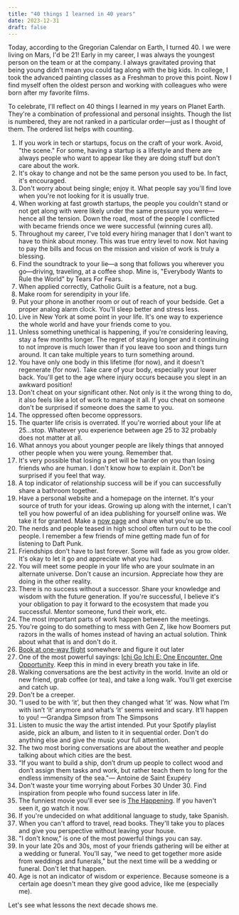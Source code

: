 ```yaml
---
title: "40 things I learned in 40 years"
date: 2023-12-31
draft: false
---
```

Today, according to the Gregorian Calendar on Earth, I turned 40. I we were living on Mars, I'd be 21! Early in my career, I was always the youngest person on the team or at the company. I always gravitated proving that being young didn't mean you could tag along with the big kids. In college, I took the advanced painting classes as a Freshman to prove this point. Now I find myself often the oldest person and working with colleagues who were born after my favorite films.

To celebrate, I'll reflect on 40 things I learned in my years on Planet Earth. They're a combination of professional and personal insights. Though the list is numbered, they are not ranked in a particular order—just as I thought of them. The ordered list helps with counting. 

1. If you work in tech or startups, focus on the craft of your work. Avoid, "the scene." For some, having a startup is a lifestyle and there are always people who want to appear like they are doing stuff but don't care about the work.
2. It's okay to change and not be the same person you used to be. In fact, it's encouraged.
3. Don't worry about being single; enjoy it. What people say you'll find love when you're not looking for it is usually true. 
4. When working at fast growth startups, the people you couldn't stand or not get along with were likely under the same pressure you were—hence all the tension. Down the road, most of the people I conflicted with became friends once we were successful (winning cures all).
5. Throughout my career, I've told every hiring manager that I don't want to have to think about money. This was true entry level to now. Not having to pay the bills and focus on the mission and vision of work is truly a blessing.
6. Find the soundtrack to your lie—a song that follows you wherever you go—driving, traveling, at a coffee shop. Mine is, "Everybody Wants to Rule the World" by Tears For Fears.
7. When applied correctly, Catholic Guilt is a feature, not a bug.
8. Make room for serendipity in your life.
9. Put your phone in another room or out of reach of your bedside. Get a proper analog alarm clock. You'll sleep better and stress less.
10. Live in New York at some point in your life. It's one way to experience the whole world and have your friends come to you.
11. Unless something unethical is happening, if you're considering leaving, stay a few months longer. The regret of staying longer and it continuing to not improve is much lower than if you leave too soon and things turn around. It can take multiple years to turn something around.
12. You have only one body in this lifetime (for now), and it doesn't regenerate (for now). Take care of your body, especially your lower back. You'll get to the age where injury occurs because you slept in an awkward position!
13. Don't cheat on your significant other. Not only is it the wrong thing to do, it also feels like a lot of work to manage it all. If you cheat on someone don't be surprised if someone does the same to you.
14. The oppressed often become oppressors.
15. The quarter life crisis is overrated. If you're worried about your life at 25...stop. Whatever you experience between age 25 to 32 probably does not matter at all.
16. What annoys you about younger people are likely things that annoyed other people when you were young. Remember that.
17. It's very possible that losing a pet will be harder on you than losing friends who are human. I don't know how to explain it. Don't be surprised if you feel that way.
18. A top indicator of relationship success will be if you can successfully share a bathroom together.
19. Have a personal website and a homepage on the internet. It's your source of truth for your ideas. Growing up along with the internet, I can't tell you how powerful of an idea publishing for yourself online was. We take it for granted. Make a [now page](https://nownownow.com/) and share what you're up to.
20. The nerds and people teased in high school often turn out to be the cool people. I remember a few friends of mine getting made fun of for listening to Daft Punk.
21. Friendships don't have to last forever. Some will fade as you grow older. It's okay to let it go and appreciate what you had.
22. You will meet some people in your life who are your soulmate in an alternate universe. Don't cause an incursion. Appreciate how they are doing in the other reality.
23. There is no success without a successor. Share your knowledge and wisdom with the future generation. If you're successful, I believe it's your obligation to pay it forward to the ecosystem that made you successful. Mentor someone, fund their work, etc.
24. The most important parts of work happen between the meetings.
25. You're going to do something to mess with Gen Z, like how Boomers put razors in the walls of homes instead of having an actual solution. Think about what that is and don't do it.
26. [Book at one-way flight](https://davidhoang.com/blog/i-booked-a-one-way-flight-to-europe/) somewhere and figure it out later
27. One of the most powerful sayings: [Ichi Go Ichi E: One Encounter. One Opportunity](https://davidhoang.com/blog/ichi-go-ichi-e/). Keep this in mind in every breath you take in life.
28. Walking conversations are the best activity in the world. Invite an old or new friend, grab coffee (or tea), and take a long walk. You'll get exercise and catch up.
29. Don't be a creeper.
30. “I used to be with ‘it’, but then they changed what ‘it’ was. Now what I’m with isn’t ‘it’ anymore and what’s ‘it’ seems weird and scary. It’ll happen to you! —Grandpa Simpson from The Simpsons
31. Listen to music the way the artist intended. Put your Spotify playlist aside, pick an album, and listen to it in sequential order. Don't do anything else and give the music your full attention.
32. The two most boring conversations are about the weather and people talking about which cities are the best.
33. “If you want to build a ship, don’t drum up people to collect wood and don’t assign them tasks and work, but rather teach them to long for the endless immensity of the sea."— Antoine de Saint Exupéry
34. Don't waste your time worrying about Forbes 30 Under 30. Find inspiration from people who found success later in life. 
35. The funniest movie you'll ever see is [The Happening](https://www.imdb.com/title/tt0949731/). If you haven't seen it, go watch it now.
36. If you're undecided on what additional language to study, take Spanish.
37. When you can't afford to travel, read books. They'll take you to places and give you perspective without leaving your house.
38. "I don't know," is one of the most powerful things you can say.
39. In your late 20s and 30s, most of your friends gathering will be either at a wedding or funeral. You'll say, "we need to get together more aside from weddings and funerals," but the next time will be a wedding or funeral. Don't let that happen.
40. Age is not an indicator of wisdom or experience. Because someone is a certain age doesn't mean they give good advice, like me (especially me).

Let's see what lessons the next decade shows me.